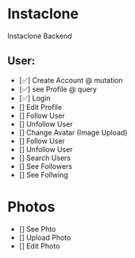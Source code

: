 # Instaclone

Instaclone Backend

## User:

- [✅] Create Account @ mutation
- [✅] see Profile @ query
- [✅] Login
- [] Edit Profile
- [] Follow User
- [] Unfollow User
- [] Change Avatar (Image Upload)
- [] Follow User
- [] Unfollow User
- [] Search Users
- [] See Followers
- [] See Follwing

# Photos

- [] See Phto
- [] Upload Photo
- [] Edit Photo
